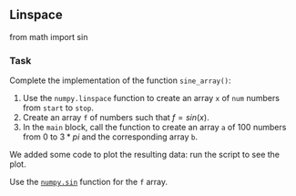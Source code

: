 ## Linspace
from math import sin


### Task
Complete the implementation of the function `sine_array()`:
1) Use the `numpy.linspace` function to create an array `x` of `num` numbers from `start` to `stop`.
2) Create an array `f` of numbers such that $f = sin(x)$.
3) In the `main` block, call the function to create an array `a` of $100$ numbers from $0$ to $3 * pi$
   and the corresponding array `b`.

We added some code to plot the resulting data: run the script to see the plot.

<div class="hint">
Use the <a href="https://numpy.org/doc/stable/reference/generated/numpy.sin.html?highlight=sin#numpy.sin"><code>numpy.sin</code></a> function for the <code>f</code> array.
</div>